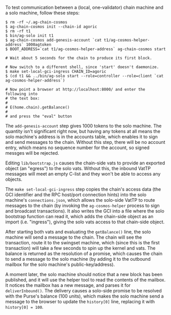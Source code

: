 

To test communication between a (local, one-validator) chain machine and a
solo machine, follow these steps:

```
$ rm -rf ~/.ag-chain-cosmos
$ ag-chain-cosmos init --chain-id agoric
$ rm -rf t1
$ bin/ag-solo init t1
$ ag-chain-cosmos add-genesis-account `cat t1/ag-cosmos-helper-address` 1000agtoken
$ BOOT_ADDRESS=`cat t1/ag-cosmos-helper-address` ag-chain-cosmos start

# Wait about 5 seconds for the chain to produce its first block.

# Now switch to a different shell, since 'start' doesn't daemonize.
$ make set-local-gci-ingress CHAIN_ID=agoric
$ (cd t1 && ../bin/ag-solo start --role=controller --role=client `cat ag-cosmos-helper-address`)

# Now point a browser at http://localhost:8000/ and enter the following into
# the text box:
#
# E(home.chain).getBalance()
#
# and press the "eval" button
```

The `add-genesis-account` step gives 1000 tokens to the solo machine. The
quantity isn't significant right now, but having any tokens at all means the
solo machine's address is in the accounts table, which enables it to sign and
send messages to the chain. Without this step, there will be no account
entry, which means no sequence number for the account, so signed messges will
be rejected.

Editing `lib/bootstrap.js` causes the chain-side vats to provide an exported
object (an "egress") to the solo vats. Without this, the inbound VatTP
messages will meet an empty C-list and they won't be able to access any
objects.

The `make set-local-gci-ingress` step copies the chain's access data (the GCI
identifier and the RPC host/port connection hints) into the solo machine's
`connections.json`, which allows the solo-side VatTP to route messages to the
chain (by invoking the `ag-cosmos-helper` process to sign and broadcast
transactions). It also writes the GCI into a file where the solo bootstrap
function can read it, which adds the chain-side object as an import (i.e.
"ingress"), giving the solo vats access to that chain-side object.

After starting both vats and evaluating the `getBalance()` line, the solo
machine will send a message to the chain. The chain will see the transaction,
route it to the swingset machine, which (since this is the first transaction)
will take a few seconds to spin up the kernel and vats. The balance is
returned as the resolution of a promise, which causes the chain to send a
message to the solo machine (by adding it to the outbound mailbox for the
solo machine's public-key/address).

A moment later, the solo machine should notice that a new block has been
published, and it will use the helper tool to read the contents of the
mailbox. It notices the mailbox has a new message, and parses it for
`deliverInbound()`. The delivery causes a solo-side promise to be resolved
with the Purse's balance (100 units), which makes the solo machine send a
message to the browser to update the `history[0]` line, replacing it with
`history[0] = 100`.

